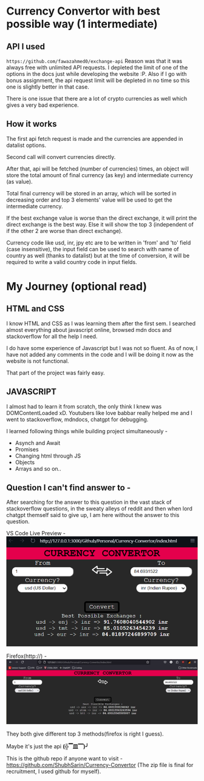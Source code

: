 # Currency Convertor with best possible way (1 intermediate)
## API I used
`https://github.com/fawazahmed0/exchange-api`
Reason was that it was always free with unlimited API requests. I depleted the limit of one of the options in the docs just while developing the website :P.
Also if I go with bonus assignment, the api request limit will be depleted in no time so this one is slightly better in that case.

There is one issue that there are a lot of crypto currencies as well which gives a very bad experience.

## How it works 
The first api fetch request is made and the currencies are appended in datalist options.

Second call will convert currencies directly.

After that, api will be fetched (number of currencies) times, an object will store the total amount of final currency (as key) and intermediate currency (as value). 

Total final currency will be stored in an array, which will be sorted in decreasing order and top 3 elements' value will be used to get the intermediate currency.

If the best exchange value is worse than the direct exchange, it will print the direct exchange is the best way. Else it will show the top 3 (independent of if the other 2 are worse than direct exchange).

Currency code like usd, inr, jpy etc are to be written in 'from' and 'to' field (case insensitive), the input field can be used to search with name of country as well (thanks to datalist) but at the time of conversion, it will be required to write a valid country code in input fields.

# My Journey (optional read)

## HTML and CSS
I know HTML and CSS as I was learning them after the first sem.
I searched almost everything about javascript online, browsed mdn docs and stackoverflow for all the help I need.

I do have some experience of Javascript but I was not so fluent. As of now, I have not added any comments in the code and I will be doing it now as the website is not functional.

That part of the project was fairly easy.
## JAVASCRIPT
I almost had to learn it from scratch, the only think I knew was DOMContentLoaded xD. Youtubers like love babbar really helped me and I went to stackoverflow, mdndocs, chatgpt for debugging.

I learned following things while building project simultaneously -
- Asynch and Await
- Promises
- Changing html through JS
- Objects
- Arrays
and so on..

## Question I can't find answer to - 
After searching for the answer to this question in the vast stack of stackoverflow questions, in the sweaty alleys of reddit and then when lord chatgpt themself said to give up, I am here without the answer to this question.

VS Code Live Preview - 
![alt text](image-2.png) 

Firefox(http://) - 
![alt text](image-1.png)

They both give different top 3 methods(firefox is right I guess).

Maybe it's just the api **(╬▔皿▔)╯**

This is the github repo if anyone want to visit - https://github.com/ShubhSarin/Currency-Convertor (The zip file is final for recruitment, I used github for myself).